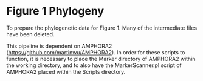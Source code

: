 # Figure 1 Phylogeny

To prepare the phylogenetic data for Figure 1. Many of the intermediate files have been deleted.

This pipeline is dependent on AMPHORA2 (https://github.com/martinwu/AMPHORA2). In order for these scripts to function, it is necessary to place the Marker directory of AMPHORA2 within the working directory, and to also have the MarkerScanner.pl script of AMPHORA2 placed within the Scripts directory.
